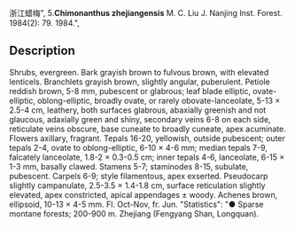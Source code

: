 浙江蜡梅",
5.**Chimonanthus zhejiangensis** M. C. Liu J. Nanjing Inst. Forest. 1984(2): 79. 1984.",

## Description
Shrubs, evergreen. Bark grayish brown to fulvous brown, with elevated lenticels. Branchlets grayish brown, slightly angular, puberulent. Petiole reddish brown, 5-8 mm, pubescent or glabrous; leaf blade elliptic, ovate-elliptic, oblong-elliptic, broadly ovate, or rarely obovate-lanceolate, 5-13 × 2.5-4 cm, leathery, both surfaces glabrous, abaxially greenish and not glaucous, adaxially green and shiny, secondary veins 6-8 on each side, reticulate veins obscure, base cuneate to broadly cuneate, apex acuminate. Flowers axillary, fragrant. Tepals 16-20, yellowish, outside pubescent; outer tepals 2-4, ovate to oblong-elliptic, 6-10 × 4-6 mm; median tepals 7-9, falcately lanceolate, 1.8-2 × 0.3-0.5 cm; inner tepals 4-6, lanceolate, 6-15 × 1-3 mm, basally clawed. Stamens 5-7; staminodes 8-15, subulate, pubescent. Carpels 6-9; style filamentous, apex exserted. Pseudocarp slightly campanulate, 2.5-3.5 × 1.4-1.8 cm, surface reticulation slightly elevated, apex constricted, apical appendages ± woody. Achenes brown, ellipsoid, 10-13 × 4-5 mm. Fl. Oct-Nov, fr. Jun.
  "Statistics": "● Sparse montane forests; 200-900 m. Zhejiang (Fengyang Shan, Longquan).
